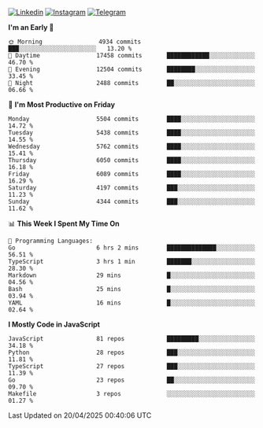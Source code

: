 [![Linkedin](https://img.shields.io/badge/-Archie-blue?style=flat-square&labelColor=gray&logo=Linkedin&logoColor=white&link=https://www.linkedin.com/in/archisdi)](https://www.linkedin.com/in/archisdi)
[![Instagram](https://img.shields.io/badge/-@archisdi-orange?style=flat-square&labelColor=gray&logo=Instagram&logoColor=white&link=https://www.instagram.com/archisdi)](https://www.instagram.com/archisdi)
[![Telegram](https://img.shields.io/badge/-aai-informational?style=flat-square&labelColor=gray&logo=telegram&logoColor=white&link=https://t.me/archisdi)](https://t.me/archisdi)

<!--START_SECTION:waka-->
**I'm an Early 🐤** 

```text
🌞 Morning                4934 commits        ███░░░░░░░░░░░░░░░░░░░░░░   13.20 % 
🌆 Daytime                17458 commits       ████████████░░░░░░░░░░░░░   46.70 % 
🌃 Evening                12504 commits       ████████░░░░░░░░░░░░░░░░░   33.45 % 
🌙 Night                  2488 commits        ██░░░░░░░░░░░░░░░░░░░░░░░   06.66 % 
```
📅 **I'm Most Productive on Friday** 

```text
Monday                   5504 commits        ████░░░░░░░░░░░░░░░░░░░░░   14.72 % 
Tuesday                  5438 commits        ████░░░░░░░░░░░░░░░░░░░░░   14.55 % 
Wednesday                5762 commits        ████░░░░░░░░░░░░░░░░░░░░░   15.41 % 
Thursday                 6050 commits        ████░░░░░░░░░░░░░░░░░░░░░   16.18 % 
Friday                   6089 commits        ████░░░░░░░░░░░░░░░░░░░░░   16.29 % 
Saturday                 4197 commits        ███░░░░░░░░░░░░░░░░░░░░░░   11.23 % 
Sunday                   4344 commits        ███░░░░░░░░░░░░░░░░░░░░░░   11.62 % 
```


📊 **This Week I Spent My Time On** 

```text
💬 Programming Languages: 
Go                       6 hrs 2 mins        ██████████████░░░░░░░░░░░   56.51 % 
TypeScript               3 hrs 1 min         ███████░░░░░░░░░░░░░░░░░░   28.30 % 
Markdown                 29 mins             █░░░░░░░░░░░░░░░░░░░░░░░░   04.56 % 
Bash                     25 mins             █░░░░░░░░░░░░░░░░░░░░░░░░   03.94 % 
YAML                     16 mins             █░░░░░░░░░░░░░░░░░░░░░░░░   02.64 % 
```

**I Mostly Code in JavaScript** 

```text
JavaScript               81 repos            █████████░░░░░░░░░░░░░░░░   34.18 % 
Python                   28 repos            ███░░░░░░░░░░░░░░░░░░░░░░   11.81 % 
TypeScript               27 repos            ███░░░░░░░░░░░░░░░░░░░░░░   11.39 % 
Go                       23 repos            ██░░░░░░░░░░░░░░░░░░░░░░░   09.70 % 
Makefile                 3 repos             ░░░░░░░░░░░░░░░░░░░░░░░░░   01.27 % 
```




 Last Updated on 20/04/2025 00:40:06 UTC
<!--END_SECTION:waka-->
